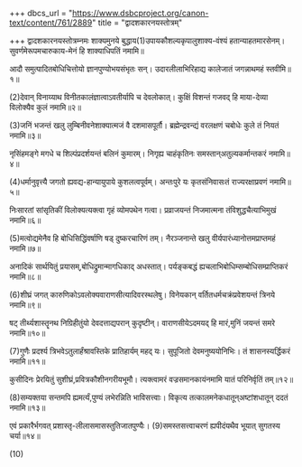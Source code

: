 +++
dbcs_url = "https://www.dsbcproject.org/canon-text/content/761/2889"
title = "द्वादशकारनयस्तोत्रम्"

+++
द्वादशकारनयस्तोत्रम्नमः शाक्यमुनये
बुद्धाय(1)उपायकौशल्यकृपालुशाक्य-वंश्यं हतान्याहतमारसेनम्। सुवर्णमेरूपमचारुकाय-मेनं हि शाक्याधिपतिं
नमामि॥

आदौ समुत्पादितबोधिचित्तोयो ज्ञानपुण्योभयसंभृतः
सन्। उदारलीलाभिरिहाद्य
कालेजातं जगन्नाथमहं
स्तवीमि॥१॥

(2)देवान् विनाय्याथ
विनीतकालंज्ञात्वाऽवतीर्यापि
च देवलोकात्। कुक्षिं विशन्तं
गजवद् हि माया-देव्या विलोक्यैव
कुलं नमामि॥२॥

(3)जनिं भजन्तं खलु
लुम्बिनीवनेशाक्यात्मजं वै
दशमासपूर्तौ। ब्रह्मेन्द्रवन्द्यं
वरलक्षणं चबोधेः कुले तं नियतं
नमामि॥३॥

नृसिंहमङ्गे मगधे
च शिल्पंप्रदर्शयन्तं बलिनं
कुमारम्। निगृह्य चाहंकृतिनः
समस्तान्अतुल्यकर्मान्तकरं
नमामि॥४॥

(4)धर्मानुवृत्त्यै
जगतो ह्यवद्य-हान्यायुपाये कुशलत्वपूर्वम्। अन्तःपुरे यः कृतसंनिवासःतं राज्यरक्षाप्रवणं
नमामि॥५॥

निःसारतां सांसृतिकीं
विलोक्यत्यक्त्वा गृहं
व्योमपथेन गत्वा। प्रव्राजयन्तं निजमात्मना
तंविशुद्धचैत्याभिमुखं
नमामि॥६॥

(5)मत्वोद्यमेनैव हि
बोधिसिद्धिंवर्षाणि षड् दुष्करचारिणं
तम्। नैरञ्जनान्ते खलु
वीर्यपारंध्यानोत्तमप्राप्तमहं
नमामि॥७॥

अनादिकं सार्थयितुं
प्रयासम्,बोधिद्रुमान्मागधिकाद्
अधस्तात्। पर्यङ्कबद्धं ह्यचलाभिबोधिम्सम्बोधिसम्प्राप्तिकरं
नमामि॥८॥

(6)शीघ्रं जगत् कारुणिकोऽवलोक्यवाराणसीत्यादिवरस्थलेषु। विनेयकान् वर्तितधर्मचक्रंप्रवेशयन्तं त्रिनये
नमामि॥९॥

षट् तीर्थ्यशास्तॄनथ
निग्रिहीतुंयो देवदत्ताद्यपरान्
कुदृष्टीन्। वाराणसीयेऽदमयद्
हि मारं,मुनिं जयन्तं समरे
नमामि॥१०॥

(7)गुणैः प्रदर्श्य
त्रिभवेऽतुलार्हंश्रावस्तिके प्रातिहार्यम्
महद् यः। सुपूजितो देवमनुष्ययोनिभिः। तं शासनस्यर्द्धिकरं
नमामि॥११॥

कुसीदिनः प्रेरयितुं
सुशीघ्रं,प्रवित्रकौशीनगरीयभूमौ। त्यक्त्वामरं वज्रसमानकायंनमामि यातं परिनिर्वृतिं
तम्॥१२॥

(8)सम्यक्तया सन्तमपि
ह्यमर्त्यं,पुण्यं लभेरन्निति
भाविसत्त्वाः। विकृत्य तत्कालमनेकधातून्अष्टांशधातून् ददतं
नमामि॥१३॥

एवं प्रकारैर्भगवत्
प्रशास्तृ-लीलासमासस्तुतिजातपुण्यैः। (9)समस्तसत्त्वाचरणं
ह्यपीदंयथैव भूयात् सुगतस्य
चर्या॥१४॥

(10)
